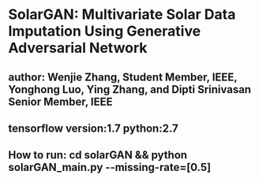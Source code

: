 # SolarGAN: Multivariate Solar Data Imputation Using Generative Adversarial Network


## author: Wenjie Zhang, Student Member, IEEE, Yonghong Luo, Ying Zhang, and Dipti Srinivasan Senior Member, IEEE

## tensorflow version:1.7 python:2.7

## How to run: cd solarGAN  && python  solarGAN_main.py --missing-rate=[0.5]